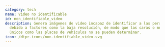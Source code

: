 ```yaml
---
category: tech
name: Video no identificable
id: non_identifiable_video
description: Genera imágenes de video incapaz de identificar a las personas
  debido a factores como la baja resolución, de modo que las caras o números
  únicos como las placas de vehículos no se pueden determinar.
icon: /dtpr-icons/non-identifiable_video.svg
---
```


